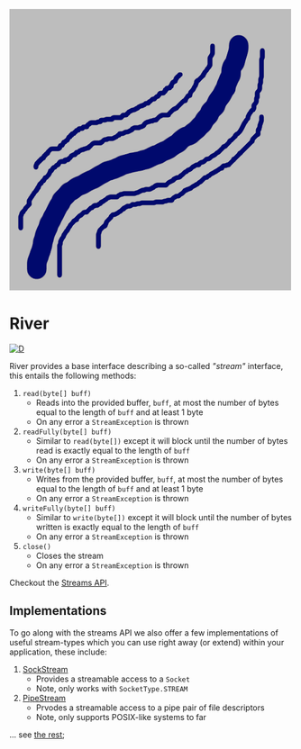 ![](branding/logo.png)

River
=====

[![D](https://github.com/deavmi/river/actions/workflows/d.yml/badge.svg)](https://github.com/deavmi/river/actions/workflows/d.yml)

River provides a base interface describing a so-called _"stream"_ interface, this entails the following methods:

1. `read(byte[] buff)`
    * Reads into the provided buffer, `buff`, at most the number of bytes equal to the length of `buff` and at least 1 byte
    * On any error a `StreamException` is thrown
2. `readFully(byte[] buff)`
    * Similar to `read(byte[])` except it will block until the number of bytes read is exactly equal to the length of `buff`
    * On any error a `StreamException` is thrown
3. `write(byte[] buff)`
    * Writes from the provided buffer, `buff`, at most the number of bytes equal to the length of `buff` and at least 1 byte
    * On any error a `StreamException` is thrown
4. `writeFully(byte[] buff)`
    * Similar to `write(byte[])` except it will block until the number of bytes written is exactly equal to the length of `buff`
    * On any error a `StreamException` is thrown
5. `close()`
    * Closes the stream
    * On any error a `StreamException` is thrown

Checkout the [Streams API](https://river.dpldocs.info/river.core.html).

## Implementations

To go along with the streams API we also offer a few implementations of useful stream-types which you can use right away (or extend) within your application, these include:

1. [SockStream](https://river.dpldocs.info/river.impls.sock.SockStream.html)
    * Provides a streamable access to a `Socket`
    * Note, only works with `SocketType.STREAM`
2. [PipeStream](https://river.dpldocs.info/river.impls.pipe.PipeStream.html)
    * Prvodes a streamable access to a pipe pair of file descriptors
    * Note, only supports POSIX-like systems to far

... see [the rest](https://river.dpldocs.info/river.impls.html);
